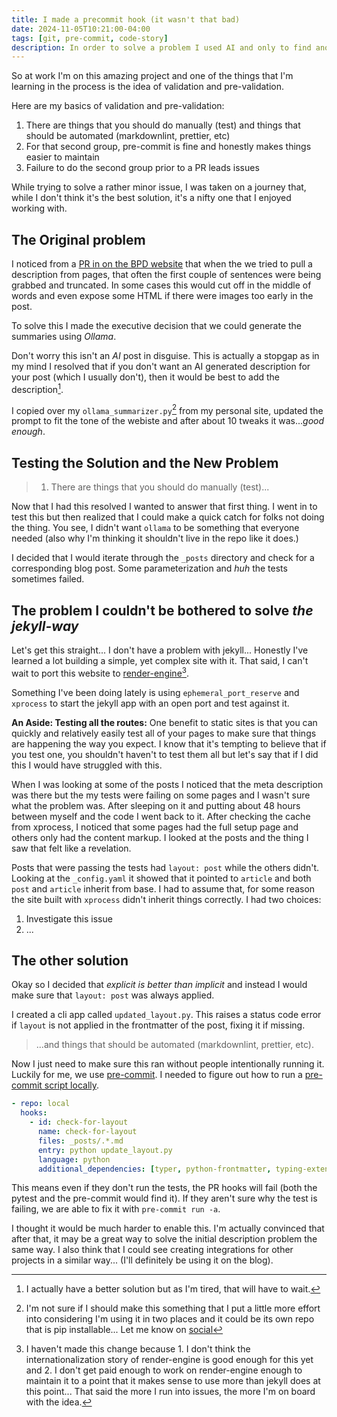 ```yaml
---
title: I made a precommit hook (it wasn't that bad)
date: 2024-11-05T10:21:00-04:00
tags: [git, pre-commit, code-story]
description: In order to solve a problem I used AI and only to find another problem and create a precommit hook
---
```


So at work I'm on this amazing project and one of the things that I'm learning in the process is the idea of validation and pre-validation.

Here are my basics of validation and pre-validation:

1. There are things that you should do manually (test) and things that should be automated (markdownlint, prettier, etc)
2. For that second group, pre-commit is fine and honestly makes things easier to maintain
3. Failure to do the second group prior to a PR leads issues

While trying to solve a rather minor issue, I was taken on a journey that, while I don't think it's the best solution, it's a nifty one that I enjoyed working with.

## The Original problem

I noticed from a [PR in on the BPD website](https://github.com/BlackPythonDevs/blackpythondevs.github.io/pull/544) that when the we tried to pull a description from pages, that often the first couple of sentences were being grabbed and truncated. In some cases this would cut off in the middle of words and even expose some HTML if there were images too early in the post.

To solve this I made the executive decision that we could generate the summaries using _Ollama_.

Don't worry this isn't an _AI_ post in disguise. This is actually a stopgap as in my mind I resolved that if you don't want an AI generated description for your post (which I usually don't), then it would be best to add the description[^1].

I copied over my `ollama_summarizer.py`[^2] from my personal site, updated the prompt to fit the tone of the webiste and after about 10 tweaks it was..._good enough_.

## Testing the Solution and the New Problem

> 1. There are things that you should do manually (test)...

Now that I had this resolved I wanted to answer that first thing. I went in to test this but then realized that I could make a quick catch for folks not doing the thing. You see, I didn't want `ollama` to be something that everyone needed (also why I'm thinking it shouldn't live in the repo like it does.)

I decided that I would iterate through the `_posts` directory and check for a corresponding blog post. Some parameterization and _huh_ the tests sometimes failed.

## The problem I couldn't be bothered to solve _the jekyll-way_

Let's get this straight... I don't have a problem with jekyll... Honestly I've learned a lot building a simple, yet complex site with it. That said, I can't wait to port this website to [render-engine](https://github.com/render-engine/render-engine)[^3].

Something I've been doing lately is using `ephemeral_port_reserve` and `xprocess` to start the jekyll app with an open port and test against it.

**An Aside: Testing all the routes:** One benefit to static sites is that you can quickly and relatively easily test all of your pages to make sure that things are happening the way you expect. I know that it's tempting to believe that if you test one, you shouldn't haven't to test them all but let's say that if I did this I would have struggled with this.

When I was looking at some of the posts I noticed that the meta description was there but the my tests were failing on some pages and I wasn't sure what the problem was. After sleeping on it and putting about 48 hours between myself and the code I went back to it. After checking the cache from xprocess, I noticed that some pages had the full setup page and others only had the content markup. I looked at the posts and the thing I saw that felt like a revelation.

Posts that were passing the tests had `layout: post` while the others didn't. Looking at the `_config.yaml` it showed that it pointed to `article` and both `post` and `article` inherit from base. I had to assume that, for some reason the site built with `xprocess` didn't inherit things correctly. I had two choices:

1. Investigate this issue
2. ...

## The other solution

Okay so I decided that _explicit is better than implicit_ and instead I would make sure that `layout: post` was always applied.

I created a cli app called `updated_layout.py`. This raises a status code error if `layout` is not applied in the frontmatter of the post, fixing it if missing.

> ...and things that should be automated (markdownlint, prettier, etc).

Now I just need to make sure this ran without people intentionally running it. Luckily for me, we use [pre-commit](https://pre-commit.com/). I needed to figure out how to run a [pre-commit script locally](https://pre-commit.com/index.html#repository-local-hooks).

```yaml
- repo: local
  hooks:
    - id: check-for-layout
      name: check-for-layout
      files: _posts/.*.md
      entry: python update_layout.py
      language: python
      additional_dependencies: [typer, python-frontmatter, typing-extensions]
```

This means even if they don't run the tests, the PR hooks will fail (both the pytest and the pre-commit would find it). If they aren't sure why the test is failing, we are able to fix it with `pre-commit run -a`.

I thought it would be much harder to enable this. I'm actually convinced that after that, it may be a great way to solve the initial description problem the same way. I also think that I could see creating integrations for other projects in a similar way... (I'll definitely be using it on the blog).

[^1]: I actually have a better solution but as I'm tired, that will have to wait.

[^2]: I'm not sure if I should make this something that I put a little more effort into considering I'm using it in two places and it could be its own repo that is pip installable... Let me know on [social](https://mastodon.social/@kjaymiller)

[^3]: I haven't made this change because 1. I don't think the internationalization story of render-engine is good enough for this yet and 2. I don't get paid enough to work on render-engine enough to maintain it to a point that it makes sense to use more than jekyll does at this point... That said the more I run into issues, the more I'm on board with the idea.
